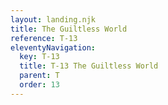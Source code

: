 ```yaml
---
layout: landing.njk
title: The Guiltless World
reference: T-13 
eleventyNavigation:
  key: T-13
  title: T-13 The Guiltless World
  parent: T
  order: 13
---
```


